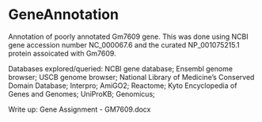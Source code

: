 # GeneAnnotation
Annotation of poorly annotated Gm7609 gene.
This was done using NCBI gene accession number NC_000067.6 and the curated NP_001075215.1 protein assoicated with Gm7609.

Databases explored/queried:
NCBI gene database;
Ensembl genome browser;
USCB genome browser;
National Library of Medicine’s Conserved Domain Database;
Interpro;
AmiGO2;
Reactome;
Kyto Encyclopedia of Genes and Genomes; 
UniProKB;
Genomicus; 

Write up: Gene Assignment - GM7609.docx

